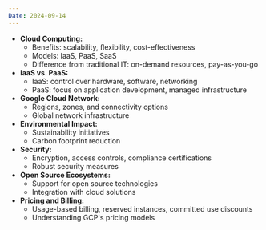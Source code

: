 ```yaml
---
Date: 2024-09-14
---
```

- **Cloud Computing:**
    - Benefits: scalability, flexibility, cost-effectiveness
    - Models: IaaS, PaaS, SaaS
    - Difference from traditional IT: on-demand resources, pay-as-you-go
- **IaaS vs. PaaS:**
    - IaaS: control over hardware, software, networking
    - PaaS: focus on application development, managed infrastructure
- **Google Cloud Network:**
    - Regions, zones, and connectivity options
    - Global network infrastructure
- **Environmental Impact:**
    - Sustainability initiatives
    - Carbon footprint reduction
- **Security:**
    - Encryption, access controls, compliance certifications
    - Robust security measures
- **Open Source Ecosystems:**
    - Support for open source technologies
    - Integration with cloud solutions
- **Pricing and Billing:**
    - Usage-based billing, reserved instances, committed use discounts
    - Understanding GCP's pricing models